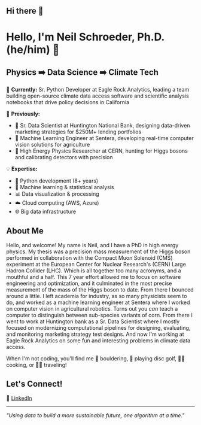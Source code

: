 ## Hi there 👋

<!--
**neilSchroeder/neilSchroeder** is a ✨ _special_ ✨ repository because its `README.md` (this file) appears on your GitHub profile.

Here are some ideas to get you started:

- 🔭 I’m currently working on ...
- 🌱 I’m currently learning ...
- 👯 I’m looking to collaborate on ...
- 🤔 I’m looking for help with ...
- 💬 Ask me about ...
- 📫 How to reach me: ...
- 😄 Pronouns: ...
- ⚡ Fun fact: ...
-->

# Hello, I'm Neil Schroeder, Ph.D. (he/him) 👋

## Physics ➡️ Data Science ➡️ Climate Tech

🔭 **Currently:** Sr. Python Developer at Eagle Rock Analytics, leading a team building open-source climate data access software and scientific analysis notebooks that drive policy decisions in California

🧠 **Previously:** 
- 🏦 Sr. Data Scientist at Huntington National Bank, designing data-driven marketing strategies for $250M+ lending portfolios
- 🌽 Machine Learning Engineer at Sentera, developing real-time computer vision solutions for agriculture
- 🔬 High Energy Physics Researcher at CERN, hunting for Higgs bosons and calibrating detectors with precision

💡 **Expertise:**
- 🐍 Python development (8+ years)
- 🤖 Machine learning & statistical analysis
- 📊 Data visualization & processing 
- ☁️ Cloud computing (AWS, Azure)
- 🌐 Big data infrastructure

## About Me

Hello, and welcome! My name is Neil, and I have a PhD in high energy physics. My thesis was a precision mass measurement of the Higgs boson performed in collaboration with the Compact Muon Solenoid (CMS) experiment at the European Center for Nuclear Research's (CERN) Large Hadron Collider (LHC). Which is all together too many acronyms, and a mouthful and a half. This 7 year effort allowed me to focus on software engineering and optimization, and it culminated in the most precise measurement of the mass of the Higgs boson to date. From there I bounced around a little. I left academia for industry, as so many physicists seem to do, and worked as a machine learning engineer at Sentera where I worked on computer vision in agricultural robotics. Turns out you *can* teach a computer to distinguish between sub-species variants of corn. From there I went to work at Huntington bank as a Sr. Data Scientist where I mostly focused on modernizing computational pipelines for designing, evaluating, and monitoring marketing strategy test designs. And now I'm working at Eagle Rock Analytics on some fun and interesting problems in climate data access.

When I'm not coding, you'll find me 🧗 bouldering, 🥏 playing disc golf, 👨‍🍳 cooking, or 🚐🛫 traveling!

## Let's Connect!

🔗 [LinkedIn](https://linkedin.com/in/nschroed/)  

---

*"Using data to build a more sustainable future, one algorithm at a time."*